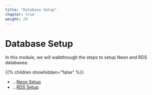 ```yaml
---
title: "Database Setup"
chapter: true
weight: 20
---
```


# Database Setup

In this module, we will walkthrough the steps to setup Neon and RDS databasea:

{{% children showhidden="false" %}}

* ...[Neon Setup](/content/2_moduleone/2_NeonSetup/_index.md)
* ...[RDS Setup](/content/2_moduleone//1_RDSSetup/_index.md)
